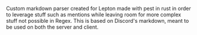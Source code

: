 Custom markdown parser created for Lepton made with pest in rust in order to leverage stuff such as mentions while leaving room for more complex stuff not possible in Regex.
This is based on Discord's markdown, meant to be used on both the server and client.